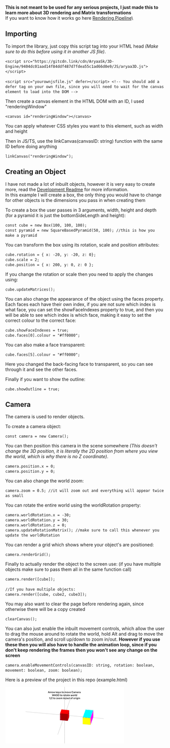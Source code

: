 **This is not meant to be used for any serious projects, I just made this to learn more about 3D rendering and Matrix transformations**\
If you want to know how it works go here [Rendering Pipeline](Research/Pipeline.md)\

## Importing
To import the library, just copy this script tag into your HTML head *(Make sure to do this before using it in another JS file)*.
```
<script src="https://gitcdn.link/cdn/AryaaSk/3D-Engine/9404dc01aad14f84ddf487d7fdea55c1ad66d0e9/JS/aryaa3D.js"></script>

<script src="yourownjsfile.js" defer></script> <!-- You should add a defer tag on your own file, since you will need to wait for the canvas element to load into the DOM -->
```

Then create a canvas element in the HTML DOM with an ID, I used "renderingWindow"
```
<canvas id="renderingWindow"></canvas>
```
You can apply whatever CSS styles you want to this element, such as width and height

Then in JS/TS, use the linkCanvas(canvasID: string) function with the same ID before doing anything
```
linkCanvas("renderingWindow");
```

## Creating an Object
I have not made a lot of inbuilt objects, however it is very easy to create more, read the [Development Readme](Research/DevelopmentREADME.md) for more information.\
In this example I will create a box, the only thing you would have to change for other objects is the dimensions you pass in when creating them

To create a box the user passes in 3 arguments, width, height and depth (for a pyramid it is just the bottomSideLength and height):
```
const cube = new Box(100, 100, 100);
const pyramid = new SquareBasedPyramid(50, 100); //this is how you make a pyramid
```

You can transform the box using its rotation, scale and position attributes:
```
cube.rotation = { x: -20, y: -20, z: 0};
cube.scale = 2;
cube.position = { x: 200, y: 0, z: 0 };
```

If you change the rotation or scale then you need to apply the changes using:
```
cube.updateMatrices();
```

You can also change the appearance of the object using the faces property. Each faces each have their own index, if you are not sure which index is what face, you can set the showFaceIndexes property to true, and then you will be able to see which index is which face, making it easy to set the correct colour to the correct face:
```
cube.showFaceIndexes = true;
cube.faces[0].colour = "#ff0000";
```

You can also make a face transparent:
```
cube.faces[5].colour = "#ff0000";
```
Here you changed the back-facing face to transparent, so you can see through it and see the other faces.

Finally if you want to show the outline:
```
cube.showOutline = true;
```

## Camera
The camera is used to render objects.
 
To create a camera object:
```
const camera = new Camera();
```

You can then position this camera in the scene somewhere *(This doesn't change the 3D position, it is literally the 2D position from where you view the world, which is why there is no Z coordinate)*.
```
camera.position.x = 0;
camera.position.y = 0;
```

You can also change the world zoom:
```
camera.zoom = 0.5; //it will zoom out and everything will appear twice as small
```

You can rotate the entire world using the worldRotation property:
```
camera.worldRotation.x = -30;
camera.worldRotation.y = 30;
camera.worldRotation.z = 0;
camera.updateRotationMatrix(); //make sure to call this whenever you update the worldRotation
```

You can render a grid which shows where your object's are positioned:
```
camera.renderGrid();
```

Finally to actually render the object to the screen use: (if you have multiple objects make sure to pass them all in the same function call)
```
camera.render([cube]);

//If you have multiple objects:
camera.render([cube, cube2, cube3]);
```

You may also want to clear the page before rendering again, since otherwise there will be a copy created
```
clearCanvas();
```

You can also just enable the inbuilt movement controls, which allow the user to drag the mouse around to rotate the world, hold Alt and drag to move the camera's position, and scroll up/down to zoom in/out. **However if you use these then you will also have to handle the animation loop, since if you don't keep rendering the frames then you won't see any change on the screen**
```
camera.enableMovementControls(canvasID: string, rotation: boolean, movement: boolean, zoom: boolean);
```

Here is a preview of the project in this repo (example.html)

![Preview Gif](https://github.com/AryaaSk/3D-Engine/blob/master/Previews/3DEngineDemo.gif?raw=true)